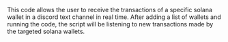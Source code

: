 This code allows the user to receive the transactions of a specific solana wallet in a discord text channel in real time. After adding a list of wallets and running the code, the script will be listening to new transactions made by the targeted solana wallets.
